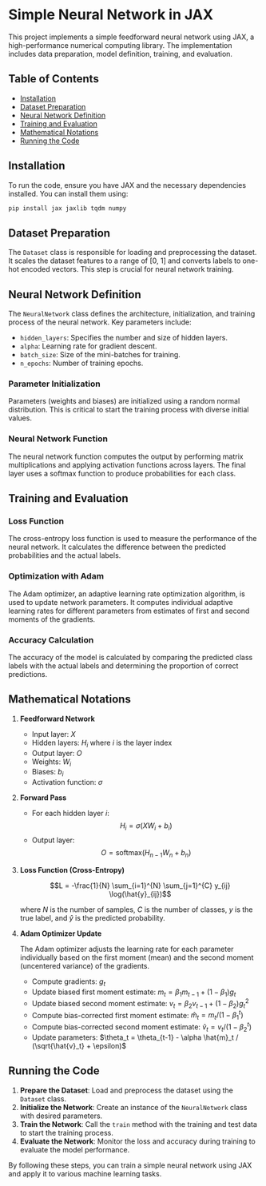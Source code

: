 # Simple Neural Network in JAX

This project implements a simple feedforward neural network using JAX, a high-performance numerical computing library. The implementation includes data preparation, model definition, training, and evaluation.

## Table of Contents

- [Installation](#installation)
- [Dataset Preparation](#dataset-preparation)
- [Neural Network Definition](#neural-network-definition)
- [Training and Evaluation](#training-and-evaluation)
- [Mathematical Notations](#mathematical-notations)
- [Running the Code](#running-the-code)

## Installation

To run the code, ensure you have JAX and the necessary dependencies installed. You can install them using:

```bash
pip install jax jaxlib tqdm numpy
```

## Dataset Preparation

The `Dataset` class is responsible for loading and preprocessing the dataset. It scales the dataset features to a range of [0, 1] and converts labels to one-hot encoded vectors. This step is crucial for neural network training.

## Neural Network Definition

The `NeuralNetwork` class defines the architecture, initialization, and training process of the neural network. Key parameters include:

- `hidden_layers`: Specifies the number and size of hidden layers.
- `alpha`: Learning rate for gradient descent.
- `batch_size`: Size of the mini-batches for training.
- `n_epochs`: Number of training epochs.

### Parameter Initialization

Parameters (weights and biases) are initialized using a random normal distribution. This is critical to start the training process with diverse initial values.

### Neural Network Function

The neural network function computes the output by performing matrix multiplications and applying activation functions across layers. The final layer uses a softmax function to produce probabilities for each class.

## Training and Evaluation

### Loss Function

The cross-entropy loss function is used to measure the performance of the neural network. It calculates the difference between the predicted probabilities and the actual labels.

### Optimization with Adam

The Adam optimizer, an adaptive learning rate optimization algorithm, is used to update network parameters. It computes individual adaptive learning rates for different parameters from estimates of first and second moments of the gradients.

### Accuracy Calculation

The accuracy of the model is calculated by comparing the predicted class labels with the actual labels and determining the proportion of correct predictions.

## Mathematical Notations

1. **Feedforward Network**

   - Input layer: $X$
   - Hidden layers: $H_i$ where $i$ is the layer index
   - Output layer: $O$
   - Weights: $W_i$
   - Biases: $b_i$
   - Activation function: $\sigma$

2. **Forward Pass**

   - For each hidden layer $i$:
     $$H_i = \sigma(X W_i + b_i)$$
   - Output layer:
     $$O = \text{softmax}(H_{n-1} W_{n} + b_{n})$$

3. **Loss Function (Cross-Entropy)**

   $$L = -\frac{1}{N} \sum_{i=1}^{N} \sum_{j=1}^{C} y_{ij} \log(\hat{y}_{ij})$$

   where $N$ is the number of samples, $C$ is the number of classes, $y$ is the true label, and $\hat{y}$ is the predicted probability.

4. **Adam Optimizer Update**

   The Adam optimizer adjusts the learning rate for each parameter individually based on the first moment (mean) and the second moment (uncentered variance) of the gradients.

   - Compute gradients: $g_t$
   - Update biased first moment estimate: $m_t = \beta_1 m_{t-1} + (1 - \beta_1) g_t$
   - Update biased second moment estimate: $v_t = \beta_2 v_{t-1} + (1 - \beta_2) g_t^2$
   - Compute bias-corrected first moment estimate: $\hat{m}_t = m_t / (1 - \beta_1^t)$
   - Compute bias-corrected second moment estimate: $\hat{v}_t = v_t / (1 - \beta_2^t)$
   - Update parameters: $\theta_t = \theta_{t-1} - \alpha \hat{m}_t / (\sqrt{\hat{v}_t} + \epsilon)$

## Running the Code

1. **Prepare the Dataset**: Load and preprocess the dataset using the `Dataset` class.
2. **Initialize the Network**: Create an instance of the `NeuralNetwork` class with desired parameters.
3. **Train the Network**: Call the `train` method with the training and test data to start the training process.
4. **Evaluate the Network**: Monitor the loss and accuracy during training to evaluate the model performance.

By following these steps, you can train a simple neural network using JAX and apply it to various machine learning tasks.